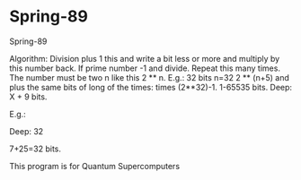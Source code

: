 # Spring-89
Spring-89

Algorithm: Division plus 1 this and write a bit less or more and multiply by this number back. If prime number -1 and divide. Repeat this many times. The number must be two n like this 2 ** n. E.g.: 32 bits n=32 2 ** (n+5) and plus the same bits of long of the times: times (2**32)-1. 1-65535 bits. Deep: X + 9 bits.

E.g.:

Deep: 32

7+25=32 bits.

This program is for Quantum Supercomputers
